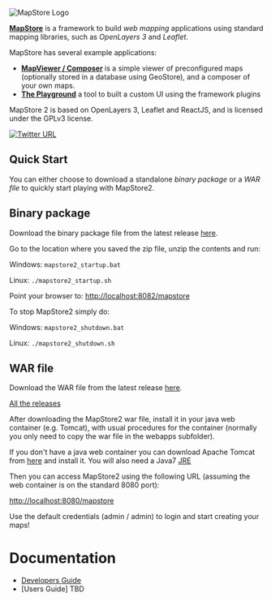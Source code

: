 


![MapStore Logo](https://github.com/geosolutions-it/MapStore2/blob/master/MapStore2.png?raw=true)

**[MapStore](http://mapstore2.geo-solutions.it/)** is a framework to build _web mapping_ applications using standard mapping libraries, such as _OpenLayers 3_ and _Leaflet_.

MapStore has several example applications:

 * **[MapViewer / Composer](http://mapstore2.geo-solutions.it/mapstore/)** is a simple viewer of preconfigured maps (optionally stored in a database using GeoStore), and a composer of your own maps.
 * **[The Playground](http://dev.mapstore2.geo-solutions.it/mapstore/examples/plugins/)** a tool to built a custom UI using the framework plugins


MapStore 2 is based on OpenLayers 3, Leaflet and ReactJS, and is licensed under the GPLv3 license.

[![Twitter URL](https://img.shields.io/twitter/url/https/twitter.com/fold_left.svg?style=social&label=Follow%20%40mapstore2)](https://twitter.com/mapstore2)


Quick Start
-----------

You can either choose to download a standalone *binary package* or a *WAR file* to quickly start playing with MapStore2.

Binary package
--------------
Download the binary package file from the latest release [here](https://github.com/geosolutions-it/MapStore2/releases/latest).

Go to the location where you saved the zip file, unzip the contents and run:

Windows: `mapstore2_startup.bat`

Linux: `./mapstore2_startup.sh`

Point your browser to: [http://localhost:8082/mapstore](http://localhost:8082/mapstore)

To stop MapStore2 simply do:

Windows: `mapstore2_shutdown.bat`

Linux: `./mapstore2_shutdown.sh`


WAR file
--------
Download the WAR file from the latest release [here](https://github.com/geosolutions-it/MapStore2/releases/latest).

[All the releases](https://github.com/geosolutions-it/MapStore2/releases)

After downloading the MapStore2 war file, install it in your java web container (e.g. Tomcat), with usual procedures for the container (normally you only need to copy the war file in the webapps subfolder).

If you don't have a java web container you can download Apache Tomcat from [here](https://tomcat.apache.org/download-70.cgi) and install it. You will also need a Java7 [JRE](http://www.oracle.com/technetwork/java/javase/downloads/jre7-downloads-1880261.html)

Then you can access MapStore2 using the following URL (assuming the web container is on the standard 8080 port):

[http://localhost:8080/mapstore](http://localhost:8080/mapstore)

Use the default credentials (admin / admin) to login and start creating your maps!

# Documentation
 * [Developers Guide](developer-guide/)
 * [Users Guide] TBD
